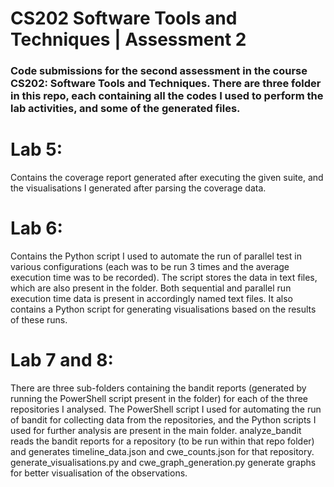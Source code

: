 # CS202 Software Tools and Techniques | Assessment 2
### Code submissions for the second assessment in the course CS202: Software Tools and Techniques. There are three folder in this repo, each containing all the codes I used to perform the lab activities, and some of the generated files.

# Lab 5:
Contains the coverage report generated after executing the given suite, and the visualisations I generated after parsing the coverage data.

# Lab 6:
Contains the Python script I used to automate the run of parallel test in various configurations (each was to be run 3 times and the average execution time was to be recorded). The script stores the data in text files, which are also present in the folder. Both sequential and parallel run execution time data is present in accordingly named text files. It also contains a Python script for generating visualisations based on the results of these runs.

# Lab 7 and 8:
There are three sub-folders containing the bandit reports (generated by running the PowerShell script present in the folder) for each of the three repositories I analysed. The PowerShell script I used for automating the run of bandit for collecting data from the repositories, and the Python scripts I used for further analysis are present in the main folder. analyze_bandit reads the bandit reports for a repository (to be run within that repo folder) and generates timeline_data.json and cwe_counts.json for that repository. generate_visualisations.py and cwe_graph_generation.py generate graphs for better visualisation of the observations.
